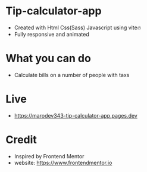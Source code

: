 # Tip-calculator-app

- Created with Html Css(Sass) Javascript using vite🔥
- Fully responsive and animated

# What you can do

- Calculate bills on a number of people with taxs

# Live

- https://marodev343-tip-calculator-app.pages.dev

# Credit

- Inspired by Frontend Mentor
- website: https://www.frontendmentor.io
